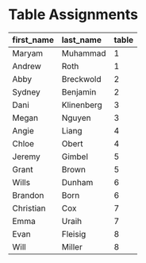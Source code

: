 Table Assignments
================

| first\_name | last\_name | table |
| :---------- | :--------- | :---- |
| Maryam      | Muhammad   | 1     |
| Andrew      | Roth       | 1     |
| Abby        | Breckwold  | 2     |
| Sydney      | Benjamin   | 2     |
| Dani        | Klinenberg | 3     |
| Megan       | Nguyen     | 3     |
| Angie       | Liang      | 4     |
| Chloe       | Obert      | 4     |
| Jeremy      | Gimbel     | 5     |
| Grant       | Brown      | 5     |
| Wills       | Dunham     | 6     |
| Brandon     | Born       | 6     |
| Christian   | Cox        | 7     |
| Emma        | Uraih      | 7     |
| Evan        | Fleisig    | 8     |
| Will        | Miller     | 8     |
